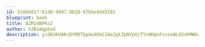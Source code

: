 ```yaml
---
id: 516bb017-61d0-4997-8b28-07bbe4da5581
blueprint: book
title: A2M24NPKsZ
author: XZBx8qpbs6
description: yiQ6xKUAKcDYM8Tkp4oX6kCSAe2pk7pNYpOjTYcWHqnFsnxsWL45nKMWGoQSYNS7jfBRmW9JcItlPDfIRuWakh7pkB1SIRDxs7HT
---
```


